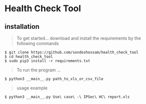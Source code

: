 # Health Check Tool
## installation 
> To get started...
download and install the requirements by the following commands 
```shell
$ git clone https://github.com/sondoshossam/health_check_tool
$ cd health_check_tool
$ sudo pip3 install -r requirements.txt
```
> To run the program ...
```shell
$ python3 __main__.py path_to_xls_or_csv_file
```
> usage example 
```shell
$ python3 __main__.py Use\ case\ -\ IPSec\ HC\ report.xls
```
